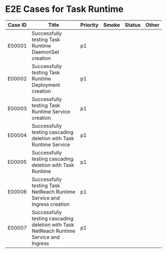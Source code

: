 # E2E Cases for Task Runtime

| Case ID | Title                                                                                  | Priority | Smoke | Status |    Other    |
|---------|----------------------------------------------------------------------------------------|----------|-------|--------|-------------|
| E00001  | Successfully testing Task Runtime DaemonSet creation                                   | p1       |       |        |             |
| E00002  | Successfully testing Task Runtime Deployment creation                                  | p1       |       |        |             |
| E00003  | Successfully testing Task Runtime Service creation                                     | p1       |       |        |             |
| E00004  | Successfully testing cascading deletion with Task Runtime Service                      | p1       |       |        |             |
| E00005  | Successfully testing cascading deletion with Task Runtime                              | p1       |       |        |             |
| E00006  | Successfully testing Task NetReach Runtime Service and Ingress creation                | p1       |       |        |             |
| E00007  | Successfully testing cascading deletion with Task NetReach Runtime Service and Ingress | p1       |       |        |             |
